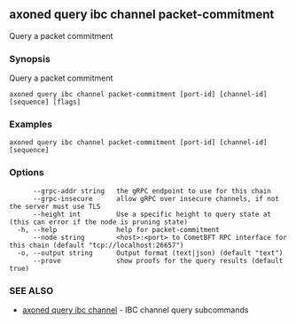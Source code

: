 ## axoned query ibc channel packet-commitment

Query a packet commitment

### Synopsis

Query a packet commitment

```
axoned query ibc channel packet-commitment [port-id] [channel-id] [sequence] [flags]
```

### Examples

```
axoned query ibc channel packet-commitment [port-id] [channel-id] [sequence]
```

### Options

```
      --grpc-addr string   the gRPC endpoint to use for this chain
      --grpc-insecure      allow gRPC over insecure channels, if not the server must use TLS
      --height int         Use a specific height to query state at (this can error if the node is pruning state)
  -h, --help               help for packet-commitment
      --node string        <host>:<port> to CometBFT RPC interface for this chain (default "tcp://localhost:26657")
  -o, --output string      Output format (text|json) (default "text")
      --prove              show proofs for the query results (default true)
```

### SEE ALSO

* [axoned query ibc channel](axoned_query_ibc_channel.md)	 - IBC channel query subcommands
